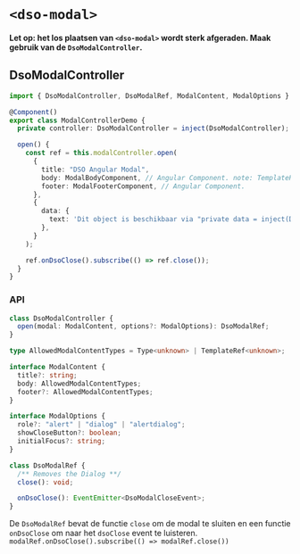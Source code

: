 # `<dso-modal>`

**Let op: het los plaatsen van `<dso-modal>` wordt sterk afgeraden. Maak gebruik van de `DsoModalController`.**

## DsoModalController

```typescript
import { DsoModalController, DsoModalRef, ModalContent, ModalOptions } from "@dso-toolkit/angular";

@Component()
export class ModalControllerDemo {
  private controller: DsoModalController = inject(DsoModalController);

  open() {
    const ref = this.modalController.open(
      {
        title: "DSO Angular Modal",
        body: ModalBodyComponent, // Angular Component. note: TemplateRef's are also allowed.
        footer: ModalFooterComponent, // Angular Component.
      },
      {
        data: {
          text: 'Dit object is beschikbaar via "private data = inject(DIALOG_DATA)" binnen bijvoorbeeld ModalBodyComponent',
        },
      }
    );

    ref.onDsoClose().subscribe(() => ref.close());
  }
}
```

### API

```typescript
class DsoModalController {
  open(modal: ModalContent, options?: ModalOptions): DsoModalRef;
}

type AllowedModalContentTypes = Type<unknown> | TemplateRef<unknown>;

interface ModalContent {
  title?: string;
  body: AllowedModalContentTypes;
  footer?: AllowedModalContentTypes;
}

interface ModalOptions {
  role?: "alert" | "dialog" | "alertdialog";
  showCloseButton?: boolean;
  initialFocus?: string;
}

class DsoModalRef {
  /** Removes the Dialog **/
  close(): void;

  onDsoClose(): EventEmitter<DsoModalCloseEvent>;
}
```

De `DsoModalRef` bevat de functie `close` om de modal te sluiten en een functie `onDsoClose` om naar het `dsoClose` event te luisteren. `modalRef.onDsoClose().subscribe(() => modalRef.close())`
